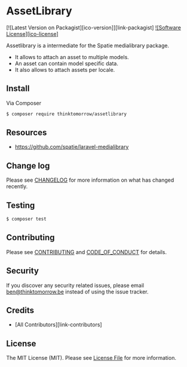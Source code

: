 # AssetLibrary

[![Latest Version on Packagist][ico-version]][link-packagist]
[![Software License][ico-license]](LICENSE.md)

 Assetlibrary is a intermediate for the Spatie medialibrary package. 
 - It allows to attach an asset to multiple models. 
 - An asset can contain model specific data.
 - It also allows to attach assets per locale.


## Install

Via Composer

``` bash
$ composer require thinktomorrow/assetlibrary
```

## Resources
- https://github.com/spatie/laravel-medialibrary


## Change log

Please see [CHANGELOG](CHANGELOG.md) for more information on what has changed recently.

## Testing

``` bash
$ composer test
```

## Contributing

Please see [CONTRIBUTING](CONTRIBUTING.md) and [CODE_OF_CONDUCT](CODE_OF_CONDUCT.md) for details.

## Security

If you discover any security related issues, please email ben@thinktomorrow.be instead of using the issue tracker.

## Credits

- [All Contributors][link-contributors]

## License

The MIT License (MIT). Please see [License File](LICENSE.md) for more information.
